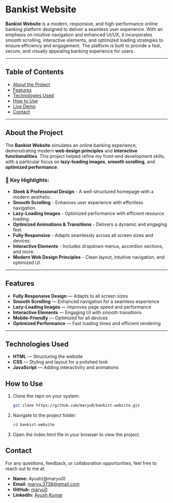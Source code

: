 # Bankist Website

**Bankist Website** is a modern, responsive, and high-performance online banking platform designed to deliver a seamless user experience. With an emphasis on intuitive navigation and enhanced UI/UX, it incorporates smooth scrolling, interactive elements, and optimized loading strategies to ensure efficiency and engagement. The platform is built to provide a fast, secure, and visually appealing banking experience for users.

---

## Table of Contents

- [About the Project](#about-the-project)
- [Features](#features)
- [Technologies Used](#technologies-used)
- [How to Use](#how-to-use)
- [Live Demo](#live-demo)
- [Contact](#contact)

---

## About the Project

The **Bankist Website** simulates an online banking experience, demonstrating modern **web design principles** and **interactive functionalities**. This project helped refine my front-end development skills, with a particular focus on **lazy-loading images**, **smooth scrolling**, and **optimized performance**.

### 🔹 **Key Highlights:**

- **Sleek & Professional Design** - A well-structured homepage with a modern aesthetic.
- **Smooth Scrolling** - Enhances user experience with effortless navigation.
- **Lazy-Loading Images** - Optimized performance with efficient resource loading.
- **Optimized Animations & Transitions** - Delivers a dynamic and engaging feel.
- **Fully Responsive** - Adapts seamlessly across all screen sizes and devices.
- **Interactive Elements** - Includes dropdown menus, accordion sections, and more.
- **Modern Web Design Principles** - Clean layout, intuitive navigation, and optimized UI.

---

## Features

- **Fully Responsive Design** — Adapts to all screen sizes
- **Smooth Scrolling** — Enhanced navigation for a seamless experience
- **Lazy-Loading Images** — Improves page speed and performance
- **Interactive Elements** — Engaging UI with smooth transitions
- **Mobile-Friendly** — Optimized for all devices
- **Optimized Performance** — Fast loading times and efficient rendering

---

## Technologies Used

- **HTML** — Structuring the website
- **CSS** — Styling and layout for a polished look
- **JavaScript** — Adding interactivity and animations

## How to Use

1. Clone the repo on your system:
   ```bash
   git clone https://github.com/maryu0/bankist-website.git
   ```
2. Navigate to the project folder:
   ```bash
   cd bankist-website
   ```
3. Open the index.html file in your browser to view the project.

## Contact

For any questions, feedback, or collaboration opportunities, feel free to reach out to me at:

- **Name:** Ayush(@maryu0)
- **Email:** [maryu.3738@gmail.com](mailto:maryu.3738@gmail.com)
- **GitHub:** [maryu0](https://github.com/maryu0)
- **LinkedIn:** [Ayush Kumar](https://www.linkedin.com/in/ayush-kumar-ab8a3a2ab/)
